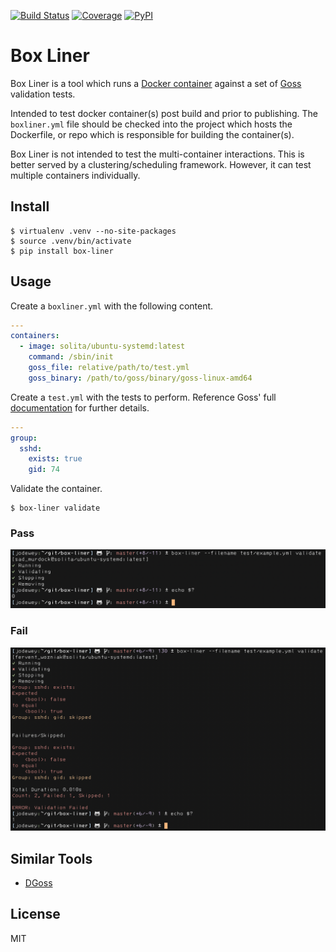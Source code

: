 [![Build Status](http://img.shields.io/travis/retr0h/box-liner.svg?style=popout-square&logo=travis)](https://travis-ci.org/retr0h/box-liner)
[![Coverage](https://img.shields.io/codecov/c/github/retr0h/box-liner.svg?style=popout-square&logo=codecov)](https://codecov.io/gh/retr0h/box-liner)
[![PyPI](https://img.shields.io/pypi/v/box-liner.svg?style=popout-square&logo=python)](https://pypi.org/project/box-liner/)

# Box Liner

Box Liner is a tool which runs a [Docker container][1] against a set of
[Goss][2] validation tests.


Intended to test docker container(s) post build and prior to publishing.  The
`boxliner.yml` file should be checked into the project which hosts the
Dockerfile, or repo which is responsible for building the container(s).

Box Liner is not intended to test the multi-container interactions.  This is
better served by a clustering/scheduling framework.  However, it can test
multiple containers individually.

[1]: https://www.docker.com/
[2]: https://github.com/aelsabbahy/goss

## Install

    $ virtualenv .venv --no-site-packages
    $ source .venv/bin/activate
    $ pip install box-liner

## Usage

Create a `boxliner.yml` with the following content.

```yaml
---
containers:
  - image: solita/ubuntu-systemd:latest
    command: /sbin/init
    goss_file: relative/path/to/test.yml
    goss_binary: /path/to/goss/binary/goss-linux-amd64
```

Create a `test.yml` with the tests to perform.  Reference Goss' full
[documentation][1] for further details.


```yaml
---
group:
  sshd:
    exists: true
    gid: 74
```

[3]: https://github.com/aelsabbahy/goss/blob/master/docs/manual.md

Validate the container.

    $ box-liner validate

### Pass

![Pass](img/pass.png?raw=true "Pass")

### Fail

![Fail](img/fail.png?raw=true "Fail")

## Similar Tools

* [DGoss][1]

[1]: https://github.com/aelsabbahy/goss/tree/master/extras/dgoss

## License

MIT
